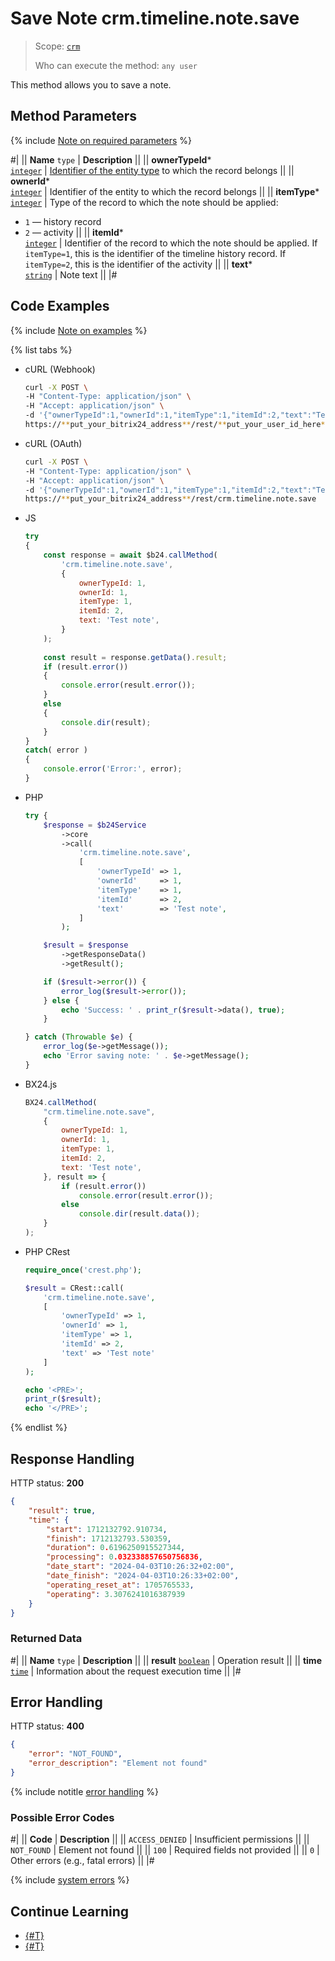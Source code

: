 # Save Note crm.timeline.note.save

> Scope: [`crm`](../../../scopes/permissions.md)
>
> Who can execute the method: `any user`

This method allows you to save a note.

## Method Parameters

{% include [Note on required parameters](../../../../_includes/required.md) %}

#|
|| **Name**
`type` | **Description** ||
|| **ownerTypeId***  
[`integer`](../../../data-types.md) | [Identifier of the entity type](../../data-types.md) to which the record belongs ||
|| **ownerId***  
[`integer`](../../../data-types.md) | Identifier of the entity to which the record belongs ||
|| **itemType***  
[`integer`](../../../data-types.md) | Type of the record to which the note should be applied: 

- `1` — history record
- `2` — activity ||
|| **itemId***  
[`integer`](../../../data-types.md) | Identifier of the record to which the note should be applied. If `itemType=1`, this is the identifier of the timeline history record. If `itemType=2`, this is the identifier of the activity ||
|| **text***  
[`string`](../../../data-types.md) | Note text ||
|#

## Code Examples

{% include [Note on examples](../../../../_includes/examples.md) %}

{% list tabs %}

- cURL (Webhook)

    ```bash
    curl -X POST \
    -H "Content-Type: application/json" \
    -H "Accept: application/json" \
    -d '{"ownerTypeId":1,"ownerId":1,"itemType":1,"itemId":2,"text":"Test note"}' \
    https://**put_your_bitrix24_address**/rest/**put_your_user_id_here**/**put_your_webhook_here**/crm.timeline.note.save
    ```

- cURL (OAuth)

    ```bash
    curl -X POST \
    -H "Content-Type: application/json" \
    -H "Accept: application/json" \
    -d '{"ownerTypeId":1,"ownerId":1,"itemType":1,"itemId":2,"text":"Test note","auth":"**put_access_token_here**"}' \
    https://**put_your_bitrix24_address**/rest/crm.timeline.note.save
    ```

- JS

    ```js
    try
    {
    	const response = await $b24.callMethod(
    		'crm.timeline.note.save',
    		{
    			ownerTypeId: 1,
    			ownerId: 1,
    			itemType: 1,
    			itemId: 2,
    			text: 'Test note',
    		}
    	);
    	
    	const result = response.getData().result;
    	if (result.error())
    	{
    		console.error(result.error());
    	}
    	else
    	{
    		console.dir(result);
    	}
    }
    catch( error )
    {
    	console.error('Error:', error);
    }
    ```

- PHP

    ```php
    try {
        $response = $b24Service
            ->core
            ->call(
                'crm.timeline.note.save',
                [
                    'ownerTypeId' => 1,
                    'ownerId'     => 1,
                    'itemType'    => 1,
                    'itemId'      => 2,
                    'text'        => 'Test note',
                ]
            );
    
        $result = $response
            ->getResponseData()
            ->getResult();
    
        if ($result->error()) {
            error_log($result->error());
        } else {
            echo 'Success: ' . print_r($result->data(), true);
        }
    
    } catch (Throwable $e) {
        error_log($e->getMessage());
        echo 'Error saving note: ' . $e->getMessage();
    }
    ```

- BX24.js

    ```js
    BX24.callMethod(
        "crm.timeline.note.save",
        {
            ownerTypeId: 1,
            ownerId: 1,
            itemType: 1,
            itemId: 2,
            text: 'Test note',
        }, result => {
            if (result.error())
                console.error(result.error());
            else
                console.dir(result.data());
        }
    );
    ```

- PHP CRest

    ```php
    require_once('crest.php');

    $result = CRest::call(
        'crm.timeline.note.save',
        [
            'ownerTypeId' => 1,
            'ownerId' => 1,
            'itemType' => 1,
            'itemId' => 2,
            'text' => 'Test note'
        ]
    );

    echo '<PRE>';
    print_r($result);
    echo '</PRE>';
    ```

{% endlist %}

## Response Handling

HTTP status: **200**

```json
{
    "result": true,
    "time": {
        "start": 1712132792.910734,
        "finish": 1712132793.530359,
        "duration": 0.6196250915527344,
        "processing": 0.032338857650756836,
        "date_start": "2024-04-03T10:26:32+02:00",
        "date_finish": "2024-04-03T10:26:33+02:00",
        "operating_reset_at": 1705765533,
        "operating": 3.3076241016387939
    }
}
```

### Returned Data

#|
|| **Name**
`type` | **Description** ||
|| **result**
[`boolean`](../../../data-types.md) | Operation result ||
|| **time**
[`time`](../../../data-types.md) | Information about the request execution time ||
|#

## Error Handling

HTTP status: **400**

```json
{
    "error": "NOT_FOUND",
    "error_description": "Element not found"
}
```

{% include notitle [error handling](../../../../_includes/error-info.md) %}

### Possible Error Codes

#|
|| **Code** | **Description** ||
|| `ACCESS_DENIED` | Insufficient permissions ||
|| `NOT_FOUND` | Element not found ||
|| `100` | Required fields not provided ||
|| `0` | Other errors (e.g., fatal errors) ||
|#

{% include [system errors](../../../../_includes/system-errors.md) %}

## Continue Learning

- [{#T}](./crm-timeline-note-delete.md)
- [{#T}](./crm-timeline-note-get.md)
